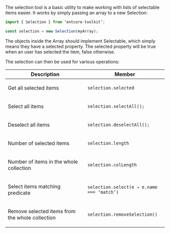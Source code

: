 The selection tool is a basic utility to make working with lists of selectable items easier. It works by simply passing an array to a new Selection:

``` typescript
import { Selection } from ‘entcore-toolkit’;

const selection = new Selection(myArray);
```

The objects inside the Array should implement Selectable, which simply means they have a selected property. The selected property will be true when an user has selected the item, false otherwise.

The selection can then be used for various operations:

<table>
<colgroup>
<col width="50%" />
<col width="50%" />
</colgroup>
<thead>
<tr class="header">
<th>Description</th>
<th>Member</th>
</tr>
</thead>
<tbody>
<tr class="odd">
<td><p>Get all selected items</p></td>
<td><p><code>selection.selected</code></p></td>
</tr>
<tr class="even">
<td><p>Select all items</p></td>
<td><p><code>selection.selectAll();</code></p></td>
</tr>
<tr class="odd">
<td><p>Deselect all items</p></td>
<td><p><code>selection.deselectAll();</code></p></td>
</tr>
<tr class="even">
<td><p>Number of selected items</p></td>
<td><p><code>selection.length</code></p></td>
</tr>
<tr class="odd">
<td><p>Number of items in the whole collection</p></td>
<td><p><code>selection.colLength</code></p></td>
</tr>
<tr class="even">
<td><p>Select items matching predicate</p></td>
<td><p><code>selection.select(e ⇒ e.name === ‘match’)</code></p></td>
</tr>
<tr class="odd">
<td><p>Remove selected items from the whole collection</p></td>
<td><p><code>selection.removeSelection()</code></p></td>
</tr>
</tbody>
</table>


